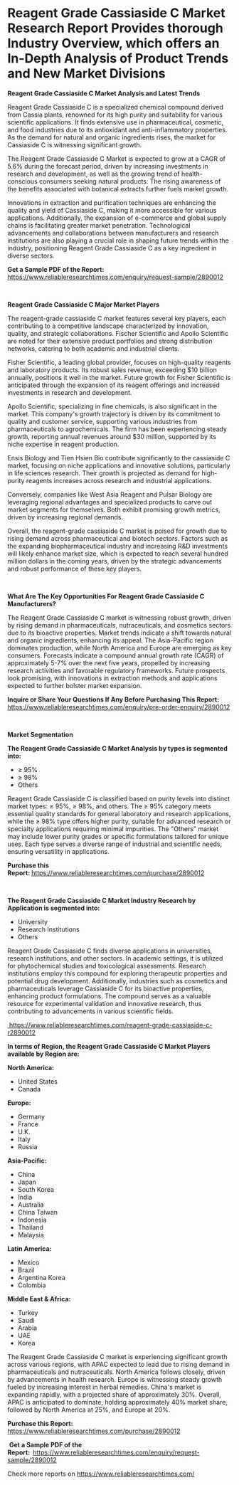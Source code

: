 <p><h1>Reagent Grade Cassiaside C Market Research Report Provides thorough Industry Overview, which offers an In-Depth Analysis of Product Trends and New Market Divisions</h1></p><p><strong>Reagent Grade Cassiaside C Market Analysis and Latest Trends</strong></p>
<p><p>Reagent Grade Cassiaside C is a specialized chemical compound derived from Cassia plants, renowned for its high purity and suitability for various scientific applications. It finds extensive use in pharmaceutical, cosmetic, and food industries due to its antioxidant and anti-inflammatory properties. As the demand for natural and organic ingredients rises, the market for Cassiaside C is witnessing significant growth.</p><p>The Reagent Grade Cassiaside C Market is expected to grow at a CAGR of 5.6% during the forecast period, driven by increasing investments in research and development, as well as the growing trend of health-conscious consumers seeking natural products. The rising awareness of the benefits associated with botanical extracts further fuels market growth. </p><p>Innovations in extraction and purification techniques are enhancing the quality and yield of Cassiaside C, making it more accessible for various applications. Additionally, the expansion of e-commerce and global supply chains is facilitating greater market penetration. Technological advancements and collaborations between manufacturers and research institutions are also playing a crucial role in shaping future trends within the industry, positioning Reagent Grade Cassiaside C as a key ingredient in diverse sectors.</p></p>
<p><strong>Get a Sample PDF of the Report:&nbsp;</strong> <a href="https://www.reliableresearchtimes.com/enquiry/request-sample/2890012?utm_campaign=2222&utm_medium=2&utm_source=Github&utm_content=ia&utm_term=14032025&utm_id=reagent-grade-cassiaside-c">https://www.reliableresearchtimes.com/enquiry/request-sample/2890012</a></p>
<p>&nbsp;</p>
<p><strong>Reagent Grade Cassiaside C Major Market Players</strong></p>
<p><p>The reagent-grade cassiaside C market features several key players, each contributing to a competitive landscape characterized by innovation, quality, and strategic collaborations. Fischer Scientific and Apollo Scientific are noted for their extensive product portfolios and strong distribution networks, catering to both academic and industrial clients.</p><p>Fisher Scientific, a leading global provider, focuses on high-quality reagents and laboratory products. Its robust sales revenue, exceeding $10 billion annually, positions it well in the market. Future growth for Fisher Scientific is anticipated through the expansion of its reagent offerings and increased investments in research and development.</p><p>Apollo Scientific, specializing in fine chemicals, is also significant in the market. This company's growth trajectory is driven by its commitment to quality and customer service, supporting various industries from pharmaceuticals to agrochemicals. The firm has been experiencing steady growth, reporting annual revenues around $30 million, supported by its niche expertise in reagent production.</p><p>Ensis Biology and Tien Hsien Bio contribute significantly to the cassiaside C market, focusing on niche applications and innovative solutions, particularly in life sciences research. Their growth is projected as demand for high-purity reagents increases across research and industrial applications.</p><p>Conversely, companies like West Asia Reagent and Pulsar Biology are leveraging regional advantages and specialized products to carve out market segments for themselves. Both exhibit promising growth metrics, driven by increasing regional demands.</p><p>Overall, the reagent-grade cassiaside C market is poised for growth due to rising demand across pharmaceutical and biotech sectors. Factors such as the expanding biopharmaceutical industry and increasing R&D investments will likely enhance market size, which is expected to reach several hundred million dollars in the coming years, driven by the strategic advancements and robust performance of these key players.</p></p>
<p>&nbsp;</p>
<p><strong>What Are The Key Opportunities For Reagent Grade Cassiaside C Manufacturers?</strong></p>
<p><p>The Reagent Grade Cassiaside C market is witnessing robust growth, driven by rising demand in pharmaceuticals, nutraceuticals, and cosmetics sectors due to its bioactive properties. Market trends indicate a shift towards natural and organic ingredients, enhancing its appeal. The Asia-Pacific region dominates production, while North America and Europe are emerging as key consumers. Forecasts indicate a compound annual growth rate (CAGR) of approximately 5-7% over the next five years, propelled by increasing research activities and favorable regulatory frameworks. Future prospects look promising, with innovations in extraction methods and applications expected to further bolster market expansion.</p></p>
<p><strong>Inquire or Share Your Questions If Any Before Purchasing This Report:</strong> <a href="https://www.reliableresearchtimes.com/enquiry/pre-order-enquiry/2890012?utm_campaign=2222&utm_medium=2&utm_source=Github&utm_content=ia&utm_term=14032025&utm_id=reagent-grade-cassiaside-c">https://www.reliableresearchtimes.com/enquiry/pre-order-enquiry/2890012</a></p>
<p>&nbsp;</p>
<p><strong>Market Segmentation</strong></p>
<p><strong>The Reagent Grade Cassiaside C Market Analysis by types is segmented into:</strong></p>
<p><ul><li>≥ 95%</li><li>≥ 98%</li><li>Others</li></ul></p>
<p><p>Reagent Grade Cassiaside C is classified based on purity levels into distinct market types: ≥ 95%, ≥ 98%, and others. The ≥ 95% category meets essential quality standards for general laboratory and research applications, while the ≥ 98% type offers higher purity, suitable for advanced research or specialty applications requiring minimal impurities. The "Others" market may include lower purity grades or specific formulations tailored for unique uses. Each type serves a diverse range of industrial and scientific needs, ensuring versatility in applications.</p></p>
<p><strong>Purchase this Report:&nbsp;</strong><a href="https://www.reliableresearchtimes.com/purchase/2890012?utm_campaign=2222&utm_medium=2&utm_source=Github&utm_content=ia&utm_term=14032025&utm_id=reagent-grade-cassiaside-c">https://www.reliableresearchtimes.com/purchase/2890012</a></p>
<p>&nbsp;</p>
<p><strong>The Reagent Grade Cassiaside C Market Industry Research by Application is segmented into:</strong></p>
<p><ul><li>University</li><li>Research Institutions</li><li>Others</li></ul></p>
<p><p>Reagent Grade Cassiaside C finds diverse applications in universities, research institutions, and other sectors. In academic settings, it is utilized for phytochemical studies and toxicological assessments. Research institutions employ this compound for exploring therapeutic properties and potential drug development. Additionally, industries such as cosmetics and pharmaceuticals leverage Cassiaside C for its bioactive properties, enhancing product formulations. The compound serves as a valuable resource for experimental validation and innovative research, thus contributing to advancements in various scientific fields.</p></p>
<p><a href="https://www.reliableresearchtimes.com/reagent-grade-cassiaside-c-r2890012?utm_campaign=2222&utm_medium=2&utm_source=Github&utm_content=ia&utm_term=14032025&utm_id=reagent-grade-cassiaside-c">&nbsp;https://www.reliableresearchtimes.com/reagent-grade-cassiaside-c-r2890012</a></p>
<p><strong>In terms of Region, the Reagent Grade Cassiaside C Market Players available by Region are:</strong></p>
<p>
    <p> <strong> North America: </strong>
        <ul>
            <li>United States</li>
            <li>Canada</li>
        </ul>
        </p> 
    <p> <strong> Europe: </strong>
        <ul>
            <li>Germany</li>
            <li>France</li>
            <li>U.K.</li>
            <li>Italy</li>
            <li>Russia</li>
        </ul>
        </p> 
    <p> <strong> Asia-Pacific: </strong>
        <ul>
            <li>China</li>
            <li>Japan</li>
            <li>South Korea</li>
            <li>India</li>
            <li>Australia</li>
            <li>China Taiwan</li>
            <li>Indonesia</li>
            <li>Thailand</li>
            <li>Malaysia</li>
        </ul>
        </p> 
    <p> <strong> Latin America: </strong>
        <ul>
            <li>Mexico</li>
            <li>Brazil</li>
            <li>Argentina Korea</li>
            <li>Colombia</li>
        </ul>
        </p> 
    <p> <strong> Middle East & Africa: </strong>
        <ul>
            <li>Turkey</li>
            <li>Saudi</li>
            <li>Arabia</li>
            <li>UAE</li>
            <li>Korea</li>
        </ul>
    </p>
    </p>
<p><p>The Reagent Grade Cassiaside C market is experiencing significant growth across various regions, with APAC expected to lead due to rising demand in pharmaceuticals and nutraceuticals. North America follows closely, driven by advancements in health research. Europe is witnessing steady growth fueled by increasing interest in herbal remedies. China's market is expanding rapidly, with a projected share of approximately 30%. Overall, APAC is anticipated to dominate, holding approximately 40% market share, followed by North America at 25%, and Europe at 20%.</p></p>
<p><strong>Purchase this Report: </strong><a href="https://www.reliableresearchtimes.com/purchase/2890012?utm_campaign=2222&utm_medium=2&utm_source=Github&utm_content=ia&utm_term=14032025&utm_id=reagent-grade-cassiaside-c">https://www.reliableresearchtimes.com/purchase/2890012</a></p>
<p>&nbsp;<strong>Get a Sample PDF of the Report:&nbsp;&nbsp;</strong><a href="https://www.reliableresearchtimes.com/enquiry/request-sample/2890012?utm_campaign=2222&utm_medium=2&utm_source=Github&utm_content=ia&utm_term=14032025&utm_id=reagent-grade-cassiaside-c">https://www.reliableresearchtimes.com/enquiry/request-sample/2890012</a></p>
<p><strong></strong></p>
<p>Check more reports on <a href="https://www.reliableresearchtimes.com/?utm_campaign=2222&utm_medium=2&utm_source=Github&utm_content=ia&utm_term=14032025&utm_id=reagent-grade-cassiaside-c">https://www.reliableresearchtimes.com/</a></p>
